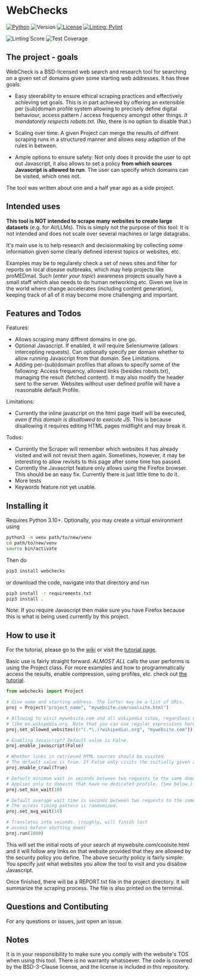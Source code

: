 # WebChecks

[![Python](https://img.shields.io/badge/Python-3.10-3776AB.svg?style=flat&logo=python&logoColor=white)](https://www.python.org)
![Version](https://img.shields.io/badge/Webchecks_version-0.1.1-darkgreen)
[![License](https://img.shields.io/badge/License-BSD_3--Clause-blue.svg)](https://opensource.org/licenses/BSD-3-Clause)
[![Linting: Pylint](https://img.shields.io/badge/linting-pylint-green)](https://github.com/pylint-dev/pylint)

![Linting Score](https://img.shields.io/badge/Linting_score-9.52/10.0-green)
![Test Coverage](https://img.shields.io/badge/Test_coverage-87%25-green)

## The project - goals

WebCheck is a BSD-licensed web search and research tool for searching on a given set of domains given some starting web addresses. It has three goals:

- Easy steerability to ensure ethical scraping practices and effectively achieving set goals. This is in part achieved by offering an extensible per (sub)domain profile system allowing to precisely define digital behaviour, access pattern / access frequency amongst other things. *It mandatorely respects robots.txt.* (No, there is no option to disable that.)

- Scaling over time: A given Project can merge the results of diffrent scraping runs in a structured manner and allows  easy adaption of the rules in between.

- Ample options to ensure safety: Not only does it provide the user to opt out Javascript, it also allows to set a policy **from which sources Javascript is allowed to run**. The user can specify which domains can be visited, which ones not.

The tool was written about one and a half year ago as a side project.

## Intended uses

**This tool is NOT intended to scrape many websites to create large datasets** (e.g. for AI/LLMs). This is simply not the purpose of this tool: It is not intended and does not scale over several machines or large datagrabs.

It's main use is to help research and decisionmaking by collecting some information given some clearly defined interest topics or websites, etc.

Examples may be to regularely check a set of news sites and filter for reports on local disease outbreaks, which may help projects like proMEDmail. Such (*enter your topic*) awareness projects usually have a small staff which also needs to do human networking etc. Given we live in the world where change accelerates (including content generation), keeping track of all of it may become more challenging and important.

## Features and Todos

Features:
- Allows scraping many diffrent domains in one go.
- Optional Javascript. If enabled, it will require Seleniumwire (allows intercepting requests). Can optionally specify per domain whether to allow running Javascript from that domain. See Limitations.
- Adding per-(sub)domain profiles that allows to specify some of the fallowing: Access frequency, allowed links (besides robots.txt), managing the result (fetched content). It may also modify the header sent to the server. Websites without user defined profile will have a reasonable default Profile.

Limitations:
- Currently the inline javascript on the html page itself will be executed, *even if this domain is disallowed to execute JS*. This is because disallowing it requires editing HTML pages midflight and may break it. 

Todos:
- Currently the Scraper will remember which websites it has already visited and will not revisit them again. Sometimes, however, it may be interesting to allow revisits to this page after some time has passed.
- Currently the Javascript feature only allows using the Firefox browser. This should be an easy fix. Currently there is just little time to do it.
- More tests
- Keywords feature not yet usable.


## Installing it

Requires Python 3.10+. Optionally, you may create a virtual environment using

```bash
python3 -m venv path/to/new/venv
cd path/to/new/venv
source bin/activate
```

Then do

```bash
pip3 install webchecks
```

or download the code, navigate into that directory and run

```bash
pip3 install -r requirements.txt
pip3 install .
```

Note: If you require Javascript then make sure you have Firefox because this is what is being used currently by this project.

## How to use it

For the tutorial, please go to the [wiki](https://github.com/CopperEagle/WebChecks/wiki) or visit the [tutorial page](TUTORIAL.md).

Basic use is fairly straight forward. *ALMOST ALL* calls the user performs is using the Project class.
For more examples and how to programmatically access the results, enable compression, using profiles, etc. check out [the tutorial](TUTORIAL.md).

```python
from webchecks import Project

# Give name and starting address. The latter may be a list of URLs.
proj = Project("project_name", "mywebsite.com/coolsite.html")

# Allowing to visit mywebsite.com and all wikipedia sites, regardless of language, 
# like en.wikipedia.org. Note that you can use regular expressions here.
proj.set_allowed_websites((r"(.*\.)?wikipedia\.org", "mywebsite.com")) 

# Enabling Javascript? Default value is False.
proj.enable_javascript(False)       

# Whether links in retrieved HTML sources should be visited.
# The default value is true. If False only visits the initially given addresses.
proj.enable_crawl(True)

# Default minimum wait in seconds between two requests to the same domain.
# Applies only to domains that have no dedicated profile. (See below.)
proj.set_min_wait(10)

# Default average wait time in seconds between two requests to the same domain.
# The access timing pattern is randomized.
proj.set_avg_wait(10)				

# Translates into seconds. (roughly, will finish last 
# access before shutting down)
proj.run(1000)						
```
This will set the initial roots of your search at mywebsite.com/coolsite.html and it will follow any links on that website provided that they are allowed by the security policy you define. The above security policy is fairly simple: You specify just what websites you allow the tool to visit and you disallow Javascript.

Once finished, there will be a REPORT.txt file in the project directory.
It will summarize the scraping process. The file is also printed on the terminal.


## Questions and Contibuting

For any questions or issues, just open an issue.


## Notes

It is in your responsibility to make sure you comply with the website's TOS when using this tool. There is no warranty whatsoever. The code is covered by the BSD-3-Clause license, and the license is included in this repository.


